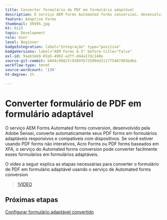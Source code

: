 ```yaml
---
title: Converter formulário de PDF em formulário adaptável
description: O serviço AEM Forms Automated forms conversion, desenvolvido pela Adobe Sensei, converte automaticamente seus PDF forms em formulários adaptáveis responsivos e compatíveis com dispositivos. Se você estiver usando PDF forms não interativos, Acro Forms ou PDF forms baseados em XFA, o serviço do Automated forms conversion pode converter facilmente esses formulários em formulários adaptáveis.
feature: Adaptive Forms
thumbnail: 39495.jpg
kt: 6115
topic: Development
role: User
level: Beginner
badgeIntegration: label="Integração" type="positive"
badgeVersions: label="AEM Forms 6.5" before-title="false"
exl-id: 9aab3eb0-03a5-4962-a2ff-d44a17dc140e
source-git-commit: b044c9982fc9309fb73509dd3117f5467903bd6a
workflow-type: tm+mt
source-wordcount: '134'
ht-degree: 2%

---
```


# Converter formulário de PDF em formulário adaptável

O serviço AEM Forms Automated forms conversion, desenvolvido pela Adobe Sensei, converte automaticamente seus PDF forms em formulários adaptáveis responsivos e compatíveis com dispositivos. Se você estiver usando PDF forms não interativos, Acro Forms ou PDF forms baseados em XFA, o serviço do Automated forms conversion pode converter facilmente esses formulários em formulários adaptáveis.

O vídeo a seguir explica as etapas necessárias para converter o formulário de PDF em formulário adaptável usando o serviço de Automated forms conversion

>[!VIDEO](https://video.tv.adobe.com/v/39495?quality=12&learn=on)

## Próximas etapas

[Configurar formulário adaptável convertido](./configure-converted-adaptive-form.md)